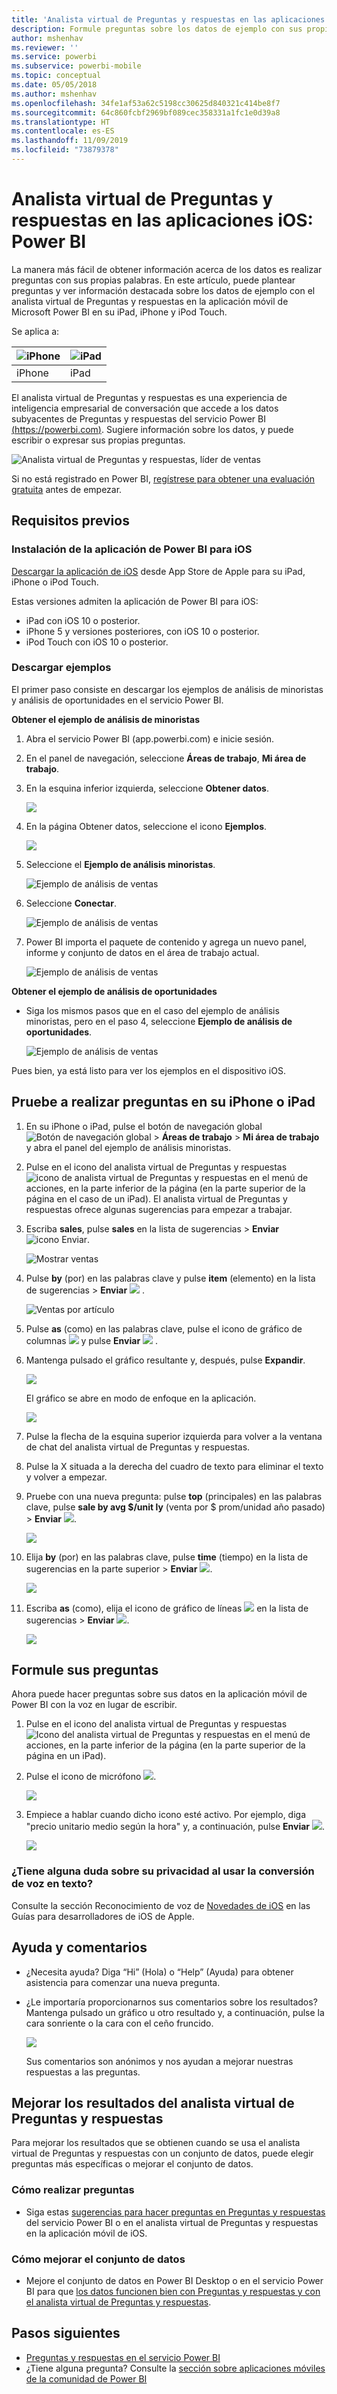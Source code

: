 ```yaml
---
title: 'Analista virtual de Preguntas y respuestas en las aplicaciones iOS: Power BI'
description: Formule preguntas sobre los datos de ejemplo con sus propias palabras con el analista virtual de Preguntas y respuestas de la aplicación móvil de Power BI del dispositivo iOS.
author: mshenhav
ms.reviewer: ''
ms.service: powerbi
ms.subservice: powerbi-mobile
ms.topic: conceptual
ms.date: 05/05/2018
ms.author: mshenhav
ms.openlocfilehash: 34fe1af53a62c5198cc30625d840321c414be8f7
ms.sourcegitcommit: 64c860fcbf2969bf089cec358331a1fc1e0d39a8
ms.translationtype: HT
ms.contentlocale: es-ES
ms.lasthandoff: 11/09/2019
ms.locfileid: "73879378"
---
```

# <a name="qa-virtual-analyst-in-ios-apps---power-bi"></a>Analista virtual de Preguntas y respuestas en las aplicaciones iOS: Power BI

La manera más fácil de obtener información acerca de los datos es realizar preguntas con sus propias palabras. En este artículo, puede plantear preguntas y ver información destacada sobre los datos de ejemplo con el analista virtual de Preguntas y respuestas en la aplicación móvil de Microsoft Power BI en su iPad, iPhone y iPod Touch. 

Se aplica a:

| ![iPhone](./media/mobile-apps-ios-qna/iphone-logo-50-px.png) | ![iPad](./media/mobile-apps-ios-qna/ipad-logo-50-px.png) |
|:--- |:--- |
| iPhone |iPad |

El analista virtual de Preguntas y respuestas es una experiencia de inteligencia empresarial de conversación que accede a los datos subyacentes de Preguntas y respuestas del servicio Power BI [(https://powerbi.com)](https://powerbi.com). Sugiere información sobre los datos, y puede escribir o expresar sus propias preguntas.

![Analista virtual de Preguntas y respuestas, líder de ventas](./media/mobile-apps-ios-qna/power-bi-ios-q-n-a-top-sale-intro.png)

Si no está registrado en Power BI, [regístrese para obtener una evaluación gratuita](https://app.powerbi.com/signupredirect?pbi_source=web) antes de empezar.

## <a name="prerequisites"></a>Requisitos previos

### <a name="install-the-power-bi-for-ios-app"></a>Instalación de la aplicación de Power BI para iOS
[Descargar la aplicación de iOS](https://go.microsoft.com/fwlink/?LinkId=522062 "Descarga de la aplicación de iPhone") desde App Store de Apple para su iPad, iPhone o iPod Touch.

Estas versiones admiten la aplicación de Power BI para iOS:
- iPad con iOS 10 o posterior.
- iPhone 5 y versiones posteriores, con iOS 10 o posterior. 
- iPod Touch con iOS 10 o posterior.

### <a name="download-samples"></a>Descargar ejemplos
El primer paso consiste en descargar los ejemplos de análisis de minoristas y análisis de oportunidades en el servicio Power BI.

**Obtener el ejemplo de análisis de minoristas**

1. Abra el servicio Power BI (app.powerbi.com) e inicie sesión.

2. En el panel de navegación, seleccione **Áreas de trabajo**, **Mi área de trabajo**.

3. En la esquina inferior izquierda, seleccione **Obtener datos**.
   
    ![](media/mobile-apps-ios-qna/power-bi-get-data.png)

3. En la página Obtener datos, seleccione el icono **Ejemplos**.
   
   ![](media/mobile-apps-ios-qna/power-bi-samples-icon.png)

4. Seleccione el **Ejemplo de análisis minoristas**.
 
    ![Ejemplo de análisis de ventas](./media/mobile-apps-ios-qna/power-bi-rs.png)
 
8. Seleccione **Conectar**.  
  
   ![Ejemplo de análisis de ventas](./media/mobile-apps-ios-qna/retail16.png)
   
5. Power BI importa el paquete de contenido y agrega un nuevo panel, informe y conjunto de datos en el área de trabajo actual.
   
   ![Ejemplo de análisis de ventas](./media/mobile-apps-ios-qna/power-bi-service-retail-sample.png)

**Obtener el ejemplo de análisis de oportunidades**

- Siga los mismos pasos que en el caso del ejemplo de análisis minoristas, pero en el paso 4, seleccione **Ejemplo de análisis de oportunidades**.

    ![Ejemplo de análisis de ventas](./media/mobile-apps-ios-qna/power-bi-oa.png)
  
Pues bien, ya está listo para ver los ejemplos en el dispositivo iOS.

## <a name="try-asking-questions-on-your-iphone-or-ipad"></a>Pruebe a realizar preguntas en su iPhone o iPad
1. En su iPhone o iPad, pulse el botón de navegación global ![Botón de navegación global](./media/mobile-apps-ios-qna/power-bi-iphone-global-nav-button.png) > **Áreas de trabajo** > **Mi área de trabajo** y abra el panel del ejemplo de análisis minoristas.

2. Pulse en el icono del analista virtual de Preguntas y respuestas ![icono de analista virtual de Preguntas y respuestas](././media/mobile-apps-ios-qna/power-bi-ios-q-n-a-icon.png) en el menú de acciones, en la parte inferior de la página (en la parte superior de la página en el caso de un iPad).
     El analista virtual de Preguntas y respuestas ofrece algunas sugerencias para empezar a trabajar.
3. Escriba **sales**, pulse **sales** en la lista de sugerencias > **Enviar** ![icono Enviar](./media/mobile-apps-ios-qna/power-bi-ios-qna-send-icon.png).

    ![Mostrar ventas](./media/mobile-apps-ios-qna/power-bi-ios-q-n-a-show-sales.png)
4. Pulse **by** (por) en las palabras clave y pulse **item** (elemento) en la lista de sugerencias > **Enviar** ![](./media/mobile-apps-ios-qna/power-bi-ios-qna-send-icon.png) .

    ![Ventas por artículo](./media/mobile-apps-ios-qna/power-bi-ios-q-n-a-sale-by-item.png)
5. Pulse **as** (como) en las palabras clave, pulse el icono de gráfico de columnas ![](./media/mobile-apps-ios-qna/power-bi-ios-q-n-a-column-chart-icon.png) y pulse **Enviar** ![](./media/mobile-apps-ios-qna/power-bi-ios-qna-send-icon.png) .
6. Mantenga pulsado el gráfico resultante y, después, pulse **Expandir**.

    ![](media/mobile-apps-ios-qna/power-bi-ios-q-n-a-tap-expand-feedback.png)

    El gráfico se abre en modo de enfoque en la aplicación.

    ![](media/mobile-apps-ios-qna/power-bi-ios-q-n-a-expanded-chart.png)
7. Pulse la flecha de la esquina superior izquierda para volver a la ventana de chat del analista virtual de Preguntas y respuestas.
8. Pulse la X situada a la derecha del cuadro de texto para eliminar el texto y volver a empezar.
9. Pruebe con una nueva pregunta: pulse **top** (principales) en las palabras clave, pulse **sale by avg $/unit ly** (venta por $ prom/unidad año pasado) > **Enviar** ![](./media/mobile-apps-ios-qna/power-bi-ios-qna-send-icon.png).

    ![](media/mobile-apps-ios-qna/power-bi-ios-q-n-a-top-sale-2.png)
10. Elija **by** (por) en las palabras clave, pulse **time** (tiempo) en la lista de sugerencias en la parte superior > **Enviar** ![](./media/mobile-apps-ios-qna/power-bi-ios-qna-send-icon.png).

     ![](media/mobile-apps-ios-qna/power-bi-ios-q-n-a-top-sale-by-time.png)
11. Escriba **as** (como), elija el icono de gráfico de líneas ![](./media/mobile-apps-ios-qna/power-bi-ios-q-n-a-line-chart-icon.png) en la lista de sugerencias > **Enviar** ![](./media/mobile-apps-ios-qna/power-bi-ios-qna-send-icon.png).

    ![](media/mobile-apps-ios-qna/power-bi-ios-q-n-a-top-sale-as-line.png)

## <a name="try-saying-your-questions"></a>Formule sus preguntas
Ahora puede hacer preguntas sobre sus datos en la aplicación móvil de Power BI con la voz en lugar de escribir.

1. Pulse en el icono del analista virtual de Preguntas y respuestas ![Icono del analista virtual de Preguntas y respuestas](././media/mobile-apps-ios-qna/power-bi-ios-q-n-a-icon.png) en el menú de acciones, en la parte inferior de la página (en la parte superior de la página en un iPad).
2. Pulse el icono de micrófono ![](media/mobile-apps-ios-qna/power-bi-ios-qna-mic-icon.png).

    ![](media/mobile-apps-ios-qna/power-bi-ios-qna-mic-on.png)

1. Empiece a hablar cuando dicho icono esté activo. Por ejemplo, diga "precio unitario medio según la hora" y, a continuación, pulse **Enviar** ![](./media/mobile-apps-ios-qna/power-bi-ios-qna-send-icon.png).

    ![](media/mobile-apps-ios-qna/power-bi-ios-qna-speech-complete.png)

### <a name="questions-about-privacy-when-using-speech-to-text"></a>¿Tiene alguna duda sobre su privacidad al usar la conversión de voz en texto?
Consulte la sección Reconocimiento de voz de [Novedades de iOS](https://go.microsoft.com/fwlink/?linkid=845624) en las Guías para desarrolladores de iOS de Apple.

## <a name="help-and-feedback"></a>Ayuda y comentarios
* ¿Necesita ayuda? Diga “Hi” (Hola) o “Help” (Ayuda) para obtener asistencia para comenzar una nueva pregunta.
* ¿Le importaría proporcionarnos sus comentarios sobre los resultados? Mantenga pulsado un gráfico u otro resultado y, a continuación, pulse la cara sonriente o la cara con el ceño fruncido.

    ![](media/mobile-apps-ios-qna/power-bi-ios-q-n-a-tap-feedback.png)

    Sus comentarios son anónimos y nos ayudan a mejorar nuestras respuestas a las preguntas.

## <a name="enhance-your-qa-virtual-analyst-results"></a>Mejorar los resultados del analista virtual de Preguntas y respuestas
Para mejorar los resultados que se obtienen cuando se usa el analista virtual de Preguntas y respuestas con un conjunto de datos, puede elegir preguntas más específicas o mejorar el conjunto de datos.

### <a name="how-to-ask-questions"></a>Cómo realizar preguntas
* Siga estas [sugerencias para hacer preguntas en Preguntas y respuestas](../end-user-q-and-a-tips.md) del servicio Power BI o en el analista virtual de Preguntas y respuestas en la aplicación móvil de iOS.

### <a name="how-to-enhance-the-dataset"></a>Cómo mejorar el conjunto de datos
* Mejore el conjunto de datos en Power BI Desktop o en el servicio Power BI para que [los datos funcionen bien con Preguntas y respuestas y con el analista virtual de Preguntas y respuestas](../../service-prepare-data-for-q-and-a.md).

## <a name="next-steps"></a>Pasos siguientes
* [Preguntas y respuestas en el servicio Power BI](../end-user-q-and-a.md)
* ¿Tiene alguna pregunta? Consulte la [sección sobre aplicaciones móviles de la comunidad de Power BI](https://go.microsoft.com/fwlink/?linkid=839277)
